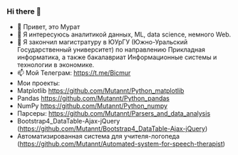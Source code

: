 ### Hi there 👋

<!--
**Mutannt/Mutannt** is a ✨ _special_ ✨ repository because its `README.md` (this file) appears on your GitHub profile.

Here are some ideas to get you started:

-->
- 👋 Привет, это Мурат
- 👀 Я интересуюсь аналитикой данных, ML, data science, немного Web.
- 🌱 Я закончил магистратуру в ЮУрГУ (Южно-Уральский Государственный университет) по направлению Прикладная информатика, а также бакалавриат Информационные системы и технологии в экономике.
- 📫 Мой Телеграм: https://t.me/Bicmur
- Мои проекты:
- Matplotlib https://github.com/Mutannt/Python_matplotlib
- Pandas https://github.com/Mutannt/Python_pandas
- NumPy https://github.com/Mutannt/Python_numpy
- Парсеры: https://github.com/Mutannt/Parsers_and_data_analysis
- Bootstrap4_DataTable-Ajax-jQuery (https://github.com/Mutannt/Bootstrap4_DataTable-Ajax-jQuery)
- Автоматизированная система для учителя-логопеда (https://github.com/Mutannt/Automated-system-for-speech-therapist)
<!---
Mutannt/Mutannt is a ✨ special ✨ repository because its `README.md` (this file) appears on your GitHub profile.
You can click the Preview link to take a look at your changes.
--->
